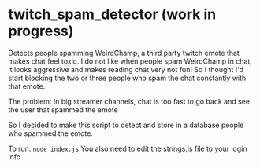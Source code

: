 # twitch_spam_detector (work in progress)

Detects people spamming WeirdChamp, a third party twitch emote that makes chat feel toxic.
I do not like when people spam WeirdChamp in chat, it looks aggressive and makes reading chat very not fun! So I thought I'd start blocking the two or three people who spam the chat constantly with that emote.

The problem:
In big streamer channels, chat is too fast to go back and see the user that spammed the emote

So I decided to make this script to detect and store in a database people who spammed the emote.



To run: `node index.js`
You also need to edit the strings.js file to your login info
